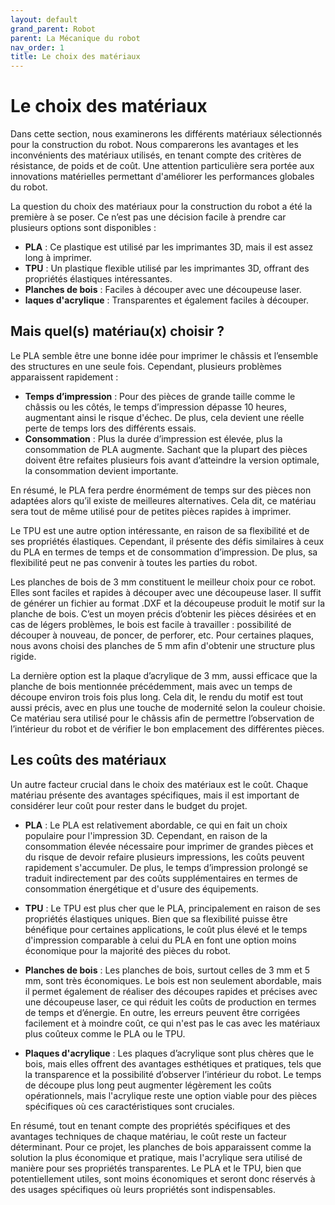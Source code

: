 ```yaml
---
layout: default
grand_parent: Robot
parent: La Mécanique du robot
nav_order: 1
title: Le choix des matériaux
---
```


# Le choix des matériaux

Dans cette section, nous examinerons les différents matériaux sélectionnés pour la construction du robot.
Nous comparerons les avantages et les inconvénients des matériaux utilisés, en tenant compte des critères de résistance, de poids et de coût.
Une attention particulière sera portée aux innovations matérielles permettant d'améliorer les performances globales du robot.

La question du choix des matériaux pour la construction du robot a été la première à se poser. Ce n’est pas une décision facile à prendre car plusieurs options sont disponibles :

- **PLA** : Ce plastique est utilisé par les imprimantes 3D, mais il est assez long à imprimer.
- **TPU** : Un plastique flexible utilisé par les imprimantes 3D, offrant des propriétés élastiques intéressantes.
- **Planches de bois** : Faciles à découper avec une découpeuse laser.
- **laques d'acrylique** : Transparentes et également faciles à découper.

## Mais quel(s) matériau(x) choisir ?

Le PLA semble être une bonne idée pour imprimer le châssis et l’ensemble des structures en une seule fois. Cependant, plusieurs problèmes apparaissent rapidement :

- **Temps d’impression** : Pour des pièces de grande taille comme le châssis ou les côtés, le temps d’impression dépasse 10 heures, augmentant ainsi le risque d'échec. De plus, cela devient une réelle perte de temps lors des différents essais.
- **Consommation** : Plus la durée d’impression est élevée, plus la consommation de PLA augmente. Sachant que la plupart des pièces doivent être refaites plusieurs fois avant d’atteindre la version optimale, la consommation devient importante.

En résumé, le PLA fera perdre énormément de temps sur des pièces non adaptées alors qu’il existe de meilleures alternatives. Cela dit, ce matériau sera tout de même utilisé pour de petites pièces rapides à imprimer.

Le TPU est une autre option intéressante, en raison de sa flexibilité et de ses propriétés élastiques. Cependant, il présente des défis similaires à ceux du PLA en termes de temps et de consommation d’impression. De plus, sa flexibilité peut ne pas convenir à toutes les parties du robot.

Les planches de bois de 3 mm constituent le meilleur choix pour ce robot. Elles sont faciles et rapides à découper avec une découpeuse laser. Il suffit de générer un fichier au format .DXF et la découpeuse produit le motif sur la planche de bois. C’est un moyen précis d’obtenir les pièces désirées et en cas de légers problèmes, le bois est facile à travailler : possibilité de découper à nouveau, de poncer, de perforer, etc. Pour certaines plaques, nous avons choisi des planches de 5 mm afin d'obtenir une structure plus rigide.

La dernière option est la plaque d’acrylique de 3 mm, aussi efficace que la planche de bois mentionnée précédemment, mais avec un temps de découpe environ trois fois plus long. Cela dit, le rendu du motif est tout aussi précis, avec en plus une touche de modernité selon la couleur choisie. Ce matériau sera utilisé pour le châssis afin de permettre l’observation de l’intérieur du robot et de vérifier le bon emplacement des différentes pièces.

## Les coûts des matériaux

Un autre facteur crucial dans le choix des matériaux est le coût. Chaque matériau présente des avantages spécifiques, mais il est important de considérer leur coût pour rester dans le budget du projet.

- **PLA** : Le PLA est relativement abordable, ce qui en fait un choix populaire pour l'impression 3D. Cependant, en raison de la consommation élevée nécessaire pour imprimer de grandes pièces et du risque de devoir refaire plusieurs impressions, les coûts peuvent rapidement s'accumuler. De plus, le temps d’impression prolongé se traduit indirectement par des coûts supplémentaires en termes de consommation énergétique et d'usure des équipements.

- **TPU** : Le TPU est plus cher que le PLA, principalement en raison de ses propriétés élastiques uniques. Bien que sa flexibilité puisse être bénéfique pour certaines applications, le coût plus élevé et le temps d'impression comparable à celui du PLA en font une option moins économique pour la majorité des pièces du robot.

- **Planches de bois** : Les planches de bois, surtout celles de 3 mm et 5 mm, sont très économiques. Le bois est non seulement abordable, mais il permet également de réaliser des découpes rapides et précises avec une découpeuse laser, ce qui réduit les coûts de production en termes de temps et d’énergie. En outre, les erreurs peuvent être corrigées facilement et à moindre coût, ce qui n'est pas le cas avec les matériaux plus coûteux comme le PLA ou le TPU.

- **Plaques d'acrylique** : Les plaques d’acrylique sont plus chères que le bois, mais elles offrent des avantages esthétiques et pratiques, tels que la transparence et la possibilité d’observer l’intérieur du robot. Le temps de découpe plus long peut augmenter légèrement les coûts opérationnels, mais l'acrylique reste une option viable pour des pièces spécifiques où ces caractéristiques sont cruciales.

En résumé, tout en tenant compte des propriétés spécifiques et des avantages techniques de chaque matériau, le coût reste un facteur déterminant. Pour ce projet, les planches de bois apparaissent comme la solution la plus économique et pratique, mais l'acrylique sera utilisé de manière pour ses propriétés transparentes. Le PLA et le TPU, bien que potentiellement utiles, sont moins économiques et seront donc réservés à des usages spécifiques où leurs propriétés sont indispensables.

